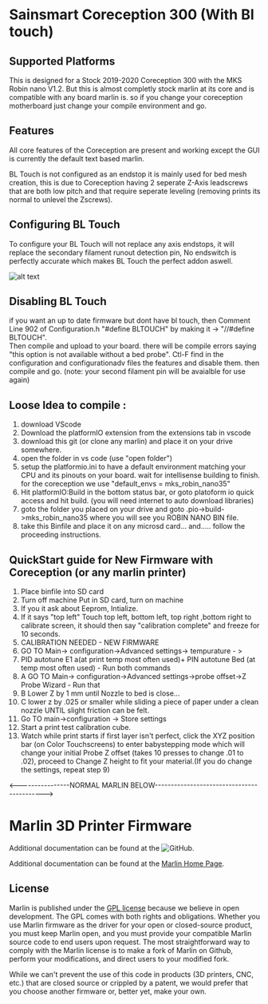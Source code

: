 # Sainsmart Coreception 300 (With Bl touch)

## Supported Platforms
This is designed for a Stock 2019-2020 Coreception 300 with the MKS Robin nano V1.2. But this is almost completly stock marlin at its core and is compatible with any board marlin is. so if you change your coreception motherboard just change your compile environment and go. 

## Features
All core features of the Coreception are present and working except the GUI is currently the default text based marlin.

BL Touch is not configured as an endstop it is mainly used for bed mesh creation, this is due to Coreception having 2 seperate Z-Axis leadscrews that are both low pitch and that require seperate leveling (removing prints its normal to unlevel the Zscrews). 

## Configuring BL Touch
To configure your BL Touch will not replace any axis endstops, it will replace the secondary filament runout detection pin,  No endswitch is perfectly accurate which makes BL Touch the perfect addon aswell.

![alt text](https://github.com/jgarder/Marlin-Coreception-300/blob/2.0.x/MKS_Robin_Nano-BLTouch.png?raw=true)

## Disabling BL Touch
if you want an up to date firmware but dont have bl touch, then Comment Line 902 of Configuration.h "#define BLTOUCH" by making it -> "//#define BLTOUCH".  
Then compile and upload to your board. there will be compile errors saying "this option is not available without a bed probe". Ctl-F find in the configuration and configurationadv files the features and disable them. then compile and go. (note: your second filament pin will be avaialble for use again)

## Loose Idea to compile : 
1. download VScode
2. Download the platformIO extension from the extensions tab in vscode
3. download this git (or clone any marlin) and place it on your drive somewhere. 
4. open the folder in vs code  (use "open folder")
5. setup the platformio.ini to have a default environment matching your CPU and its pinouts on your board. wait for intellisense building to finish. for the coreception we use "default_envs = mks_robin_nano35"
6. Hit platformIO:Build in the bottom status bar, or goto platoform io quick access and hit build. (you will need internet to auto download libraries)
7. goto the folder you placed on your drive and goto .pio->build->mks_robin_nano35 where you will see you ROBIN NANO BIN file.
8. take this Binfile and place it on any microsd card... and..... follow the proceeding instructions. 


## QuickStart guide for New Firmware with Coreception (or any marlin printer)
1. Place binfile into SD card
2. Turn off machine Put in SD card, turn on machine
3. If you it ask about Eeprom,  Intialize.
4. If it says "top left" Touch top left, bottom left, top right ,bottom right to calibrate screen, it should then say "calibration complete" and freeze for 10 seconds. 
5. CALIBRATION NEEDED - NEW FIRMWARE
6. GO TO  Main-> configuration->Advanced settings-> tempurature - >
7. PID autotune E1 a(at print temp most often used)+ PIN autotune Bed (at temp most often used) - Run both commands 
8. A  GO TO Main-> configuration->Advanced settings->probe offset->Z Probe Wizard - Run that
8. B Lower Z by 1 mm until  Nozzle to bed is close... 
8. C lower z by .025 or smaller while sliding a piece of paper under a clean nozzle UNTIL slight friction can be felt.
9.  Go TO main->configuration -> Store settings
10. Start a print test calibration cube.
11. Watch while print starts if first layer isn't perfect, click the XYZ position bar (on Color Touchscreens) to enter babystepping mode which will change your initial Probe Z offset (takes 10 presses to change .01 to .02), proceed to Change Z height to fit your material.(If you do change the settings, repeat step 9)



<----------------NORMAL MARLIN BELOW------------------------------------------->

# Marlin 3D Printer Firmware
Additional documentation can be found at the ![GitHub](https://github.com/MarlinFirmware/Marlin).

Additional documentation can be found at the [Marlin Home Page](https://marlinfw.org/).


## License

Marlin is published under the [GPL license](/LICENSE) because we believe in open development. The GPL comes with both rights and obligations. Whether you use Marlin firmware as the driver for your open or closed-source product, you must keep Marlin open, and you must provide your compatible Marlin source code to end users upon request. The most straightforward way to comply with the Marlin license is to make a fork of Marlin on Github, perform your modifications, and direct users to your modified fork.

While we can't prevent the use of this code in products (3D printers, CNC, etc.) that are closed source or crippled by a patent, we would prefer that you choose another firmware or, better yet, make your own.
